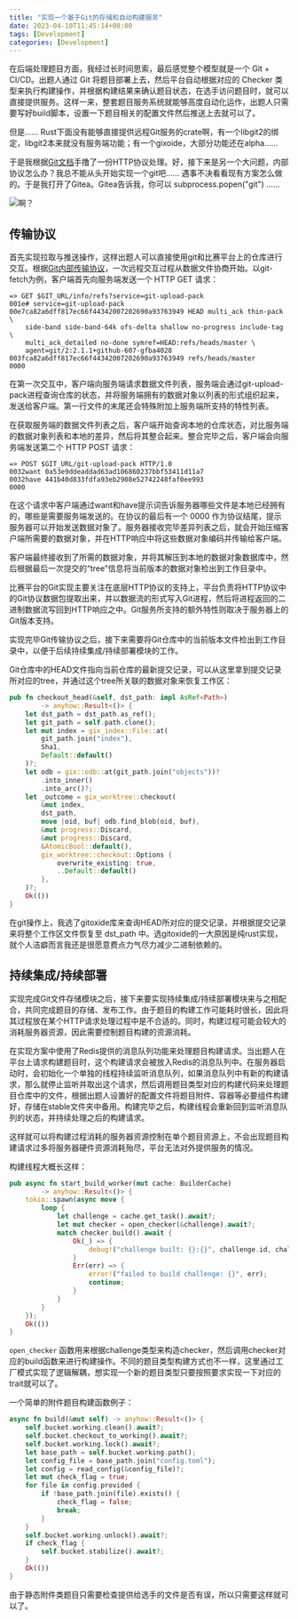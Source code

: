 ```yaml
---
title: "实现一个基于Git的存储和自动构建服务"
date: 2023-04-10T11:45:14+08:00
tags: [Development]
categories: [Development]
---
```

在后端处理题目方面，我经过长时间思索，最后感觉整个模型就是一个 Git + CI/CD。出题人通过 Git 将题目部署上去，然后平台自动根据对应的 Checker 类型来执行构建操作，并根据构建结果来确认题目状态，在选手访问题目时，就可以直接提供服务。这样一来，整套题目服务系统就能够高度自动化运作，出题人只需要写好build脚本，设置一下题目相关的配置文件然后推送上去就可以了。

但是…… Rust下面没有能够直接提供远程Git服务的crate啊，有一个libgit2的绑定，libgit2本来就没有服务端功能；有一个gixoide，大部分功能还在alpha……

于是我根据[Git文档](https://git-scm.com/book/zh/v2/Git-%E5%86%85%E9%83%A8%E5%8E%9F%E7%90%86-%E4%BC%A0%E8%BE%93%E5%8D%8F%E8%AE%AE)手撸了一份HTTP协议处理。好，接下来是另一个大问题，内部协议怎么办？我总不能从头开始实现一个git吧…… 遇事不决看看现有方案怎么做的。于是我打开了Gitea。Gitea告诉我，你可以 subprocess.popen("git") ……

![啊？](https://files.catbox.moe/0up7lu.jpg)

## 传输协议

首先实现拉取与推送操作，这样出题人可以直接使用git和比赛平台上的仓库进行交互。根据[Git内部传输协议](https://git-scm.com/book/zh/v2/Git-%E5%86%85%E9%83%A8%E5%8E%9F%E7%90%86-%E4%BC%A0%E8%BE%93%E5%8D%8F%E8%AE%AE)，一次远程交互过程从数据文件协商开始。以git-fetch为例，客户端首先向服务端发送一个 HTTP GET 请求：

```plaintext
=> GET $GIT_URL/info/refs?service=git-upload-pack
001e# service=git-upload-pack
00e7ca82a6dff817ec66f44342007202690a93763949 HEAD multi_ack thin-pack \
    side-band side-band-64k ofs-delta shallow no-progress include-tag \
    multi_ack_detailed no-done symref=HEAD:refs/heads/master \
    agent=git/2:2.1.1+github-607-gfba4028
003fca82a6dff817ec66f44342007202690a93763949 refs/heads/master
0000
```

在第一次交互中，客户端向服务端请求数据文件列表，服务端会通过git-upload-pack进程查询仓库的状态，并将服务端拥有的数据对象以列表的形式组织起来，发送给客户端。第一行文件的末尾还会特殊附加上服务端所支持的特性列表。

在获取服务端的数据文件列表之后，客户端开始查询本地的仓库状态，对比服务端的数据对象列表和本地的差异，然后将其整合起来。整合完毕之后，客户端会向服务端发送第二个 HTTP POST 请求：

```plaintext
=> POST $GIT_URL/git-upload-pack HTTP/1.0
0032want 0a53e9ddeaddad63ad106860237bbf53411d11a7
0032have 441b40d833fdfa93eb2908e52742248faf0ee993
0000
```

在这个请求中客户端通过want和have提示词告诉服务器哪些文件是本地已经拥有的，哪些是需要服务端发送的。在协议的最后有一个 0000 作为协议结尾，提示服务器可以开始发送数据对象了。服务器接收完毕差异列表之后，就会开始压缩客户端所需要的数据对象，并在HTTP响应中将这些数据对象编码并传输给客户端。

客户端最终接收到了所需的数据对象，并将其解压到本地的数据对象数据库中，然后根据最后一次提交的“tree”信息将当前版本的数据对象检出到工作目录中。

比赛平台的Git实现主要关注在底层HTTP协议的支持上，平台负责将HTTP协议中的Git协议数据包提取出来，并以数据流的形式写入Git进程，然后将进程返回的二进制数据流写回到HTTP响应之中。Git服务所支持的额外特性则取决于服务器上的Git版本支持。

实现完毕Git传输协议之后，接下来需要将Git仓库中的当前版本文件检出到工作目录中，以便于后续持续集成/持续部署模块的工作。

Git仓库中的HEAD文件指向当前仓库的最新提交记录，可以从这里拿到提交记录所对应的tree，并通过这个tree所关联的数据对象来恢复工作区：

```rust
pub fn checkout_head(&self, dst_path: impl AsRef<Path>)
        -> anyhow::Result<()> {
    let dst_path = dst_path.as_ref();
    let git_path = self.path.clone();
    let mut index = gix_index::File::at(
        git_path.join("index"),
        Sha1,
        Default::default()
    )?;
    let odb = gix::odb::at(git_path.join("objects"))?
        .into_inner()
        .into_arc()?;
    let _outcome = gix_worktree::checkout(
        &mut index,
        dst_path,
        move |oid, buf| odb.find_blob(oid, buf),
        &mut progress::Discard,
        &mut progress::Discard,
        &AtomicBool::default(),
        gix_worktree::checkout::Options {
            overwrite_existing: true,
            ..Default::default()
        },
    )?;
    Ok(())
}
```

在git操作上，我选了gitoxide库来查询HEAD所对应的提交记录，并根据提交记录来将整个工作区文件恢复至 dst_path 中。选gitoxide的一大原因是纯rust实现，就个人洁癖而言我还是很愿意费点力气尽力减少二进制依赖的。

## 持续集成/持续部署

实现完成Git文件存储模块之后，接下来要实现持续集成/持续部署模块来与之相配合，共同完成题目的存储、发布工作。由于题目的构建工作可能耗时很长，因此将其过程放在某个HTTP请求处理过程中是不合适的。同时，构建过程可能会较大的消耗服务器资源，因此需要控制题目构建的资源消耗。

在实现方案中使用了Redis提供的消息队列功能来处理题目构建请求。当出题人在平台上请求构建题目时，这个构建请求会被放入Redis的消息队列中。在服务器启动时，会初始化一个单独的线程持续监听消息队列，如果消息队列中有新的构建请求，那么就停止监听并取出这个请求，然后调用题目类型对应的构建代码来处理题目仓库中的文件，根据出题人设置好的配置文件将题目附件、容器等必要组件构建好，存储在stable文件夹中备用。构建完毕之后，构建线程会重新回到监听消息队列的状态，并持续处理之后的构建请求。

这样就可以将构建过程消耗的服务器资源控制在单个题目资源上，不会出现题目构建请求过多将服务器硬件资源消耗殆尽，平台无法对外提供服务的情况。

构建线程大概长这样：

```rust
pub async fn start_build_worker(mut cache: BuilderCache)
        -> anyhow::Result<()> {
    tokio::spawn(async move {
        loop {
            let challenge = cache.get_task().await?;
            let mut checker = open_checker(&challenge).await?;
            match checker.build().await {
                Ok(_) => {
                    debug!("challenge built: {}:{}", challenge.id, challenge.name);
                }
                Err(err) => {
                    error!("failed to build challenge: {}", err);
                    continue;
                }
            }
        }
    });
    Ok(())
}
```

`open_checker` 函数用来根据challenge类型来构造checker，然后调用checker对应的build函数来进行构建操作。不同的题目类型构建方式也不一样，这里通过工厂模式实现了逻辑解耦，想实现一个新的题目类型只要按照要求实现一下对应的trait就可以了。

一个简单的附件题目构建函数例子：

```rust
async fn build(&mut self) -> anyhow::Result<()> {
    self.bucket.working.clean().await?;
    self.bucket.checkout_to_working().await?;
    self.bucket.working.lock().await?;
    let base_path = self.bucket.working.path();
    let config_file = base_path.join("config.toml");
    let config = read_config(&config_file)?;
    let mut check_flag = true;
    for file in config.provided {
        if !base_path.join(file).exists() {
            check_flag = false;
            break;
        }
    }
    self.bucket.working.unlock().await?;
    if check_flag {
        self.bucket.stabilize().await?;
    }
    Ok(())
}
```

由于静态附件类题目只需要检查提供给选手的文件是否有误，所以只需要这样就可以了。
